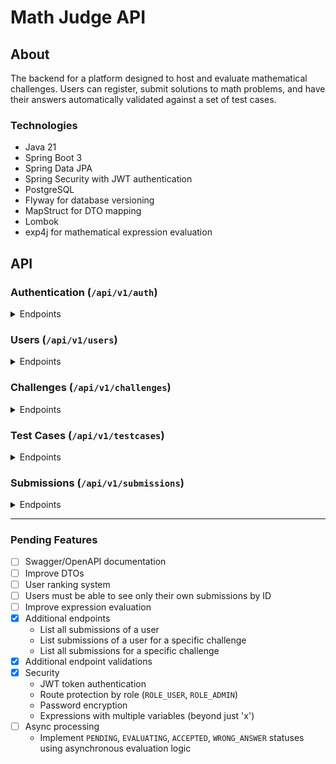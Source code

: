 # Math Judge API

## About

The backend for a platform designed to host and evaluate mathematical challenges.
Users can register, submit solutions to math problems, and have their answers automatically validated against a set of test cases.

### Technologies

- Java 21
- Spring Boot 3
- Spring Data JPA
- Spring Security with JWT authentication
- PostgreSQL
- Flyway for database versioning
- MapStruct for DTO mapping
- Lombok
- exp4j for mathematical expression evaluation

## API

### Authentication (`/api/v1/auth`)

<details>

<summary>Endpoints</summary>

- `POST /api/v1/auth/register` → registers a new user
  - Payload
    ```json
    {
      "username": "username",
      "password": "password",
      "nickname": "nickname"
    }
    ```
- `POST /api/v1/auth/login` → returns a JWT token

  - Payload
    ```json
    {
      "username": "username",
      "password": "password"
    }
    ```

  - Response
    ```json
    {
      "token": "jwt-token"
    }
    ```

</details>

      
### Users (`/api/v1/users`)

<details>

<summary>Endpoints</summary>

- `GET /api/v1/users` → lists all users (admin only)
- `GET /api/v1/users/{id}` → get user info (self or admin)
- `PUT /api/v1/users/{id}` → update user (self or admin)
- `DELETE /api/v1/users/{id}` → delete user and its submissions (self or admin)
- `GET /api/v1/{id}/submissions` → list all submissions of a user (self or admin)
- `GET /api/v1/{userId}/challenges/{challengeId}/submissions` → ist all submissions of a user for a specific challenge (self or admin)

</details>

### Challenges (`/api/v1/challenges`)

<details>

<summary>Endpoints</summary>

- `POST /api/v1/challenges` → creates a new challenge
  - Payload
    ```json
    {
      "title": "Derivatives 101",
      "description": "Find the derivative of x^2",
      "difficulty": "EASY"
    }
    ```
- `GET /api/v1/challenges` → lists all challenges (user/admin)
- `GET /api/v1/challenges/{id}` → returns a specific challenge (user/admin)
- `PUT /api/v1/challenges/{id}` → updates a challenge (admin only)
- `DELETE /api/v1/challenges/{id}` → deletes a challenge and its test cases and submissions (admin only)
- `GET /api/v1/challenges/{id}/submissions` → list all submissions for a challenge (admin only)

</details>

### Test Cases (`/api/v1/testcases`)

<details>

<summary>Endpoints</summary>

- `POST /api/v1/testcases` → create a test case for a challenge (admin only)
  - Payload
    ```json
    {
      "challenge": 1,
      "input": "10",
      "expectedOutput": "20"
    } 
    ```
- `PUT /api/v1/testcases/{id}` → updates a test case (admin only)
- `DELETE /api/v1/testcases/{id}` → deletes a test case (admin only)

</details>

### Submissions (`/api/v1/submissions`)

<details>

<summary>Endpoints</summary>

- `POST /api/v1/submissions` → create a submission (user/admin)
  - Payload
    ```json
    {
      "challenge": 1,
      "user": "uuid-of-user",
      "expression": "2x"
    }
    ```
  - Response
    ```json
    {
      "challenge": 1,
      "status": "ACCEPTED",
      "submittedAt": "timestamp"
    }
    ```
- `GET /api/v1/submissions` → lists all submissions (admin only)
- `GET /api/v1/submissions/{id}` → returns a specific submission (user/admin)
- `DELETE /api/v1/submissions/{id}` → deletes a submission (admin only)

</details>

---

### Pending Features

- [ ] Swagger/OpenAPI documentation
- [ ] Improve DTOs
- [ ] User ranking system
- [ ] Users must be able to see only their own submissions by ID
- [ ] Improve expression evaluation
- [x] Additional endpoints
    - List all submissions of a user
    - List submissions of a user for a specific challenge
    - List all submissions for a specific challenge
- [x] Additional endpoint validations
- [x] Security
    - JWT token authentication
    - Route protection by role (`ROLE_USER`, `ROLE_ADMIN`)
    - Password encryption
  - Expressions with multiple variables (beyond just 'x')
- [ ] Async processing
  - Implement `PENDING`, `EVALUATING`, `ACCEPTED`, `WRONG_ANSWER` statuses using asynchronous evaluation logic
